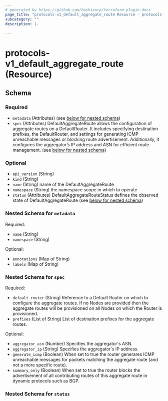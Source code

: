 ```yaml
---
# generated by https://github.com/hashicorp/terraform-plugin-docs
page_title: "protocols-v1_default_aggregate_route Resource - protocols-v1"
subcategory: ""
description: |-
  
---
```


# protocols-v1_default_aggregate_route (Resource)





<!-- schema generated by tfplugindocs -->
## Schema

### Required

- `metadata` (Attributes) (see [below for nested schema](#nestedatt--metadata))
- `spec` (Attributes) DefaultAggregateRoute allows the configuration of aggregate routes on a DefaultRouter. It includes specifying destination prefixes, the DefaultRouter, and settings for generating ICMP unreachable messages or blocking route advertisement. Additionally, it configures the aggregator’s IP address and ASN for efficient route management. (see [below for nested schema](#nestedatt--spec))

### Optional

- `api_version` (String)
- `kind` (String)
- `name` (String) name of the DefaultAggregateRoute
- `namespace` (String) the namespace scope in which to operate
- `status` (Attributes) DefaultAggregateRouteStatus defines the observed state of DefaultAggregateRoute (see [below for nested schema](#nestedatt--status))

<a id="nestedatt--metadata"></a>
### Nested Schema for `metadata`

Required:

- `name` (String)
- `namespace` (String)

Optional:

- `annotations` (Map of String)
- `labels` (Map of String)


<a id="nestedatt--spec"></a>
### Nested Schema for `spec`

Required:

- `default_router` (String) Reference to a Default Router on which to configure the aggregate routes.  If no Nodes are provided then the aggregate routes will be provisioned on all Nodes on which the Router is provisioned.
- `prefixes` (List of String) List of destination prefixes for the aggregate routes.

Optional:

- `aggregator_asn` (Number) Specifies the aggregator's ASN.
- `aggregator_ip` (String) Specifies the aggregator's IP address.
- `generate_icmp` (Boolean) When set to true the router generares ICMP unreachable messages for packets matching the aggregate route (and not a more specific route).
- `summary_only` (Boolean) When set to true the router blocks the advertisement of all contributing routes of this aggregate route in dynamic protocols such as BGP.


<a id="nestedatt--status"></a>
### Nested Schema for `status`
